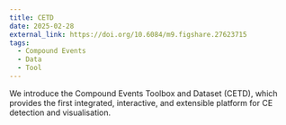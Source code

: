 ```yaml
---
title: CETD
date: 2025-02-28
external_link: https://doi.org/10.6084/m9.figshare.27623715
tags:
  - Compound Events
  - Data
  - Tool
---
```


We introduce the Compound Events Toolbox and Dataset (CETD), which provides the first integrated, interactive, and extensible platform for CE detection and visualisation.

<!--more-->
